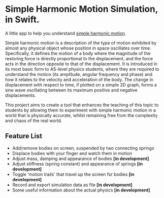 # Simple Harmonic Motion Simulation, in Swift.
A little app to help you understand [simple harmonic motion](https://en.wikipedia.org/wiki/Simple_harmonic_motion).

Simple harmonic motion is a description of the type of motion exhibited by almost any physical object whose position in space oscillates over time. Specifically, it defines the motion of a body where the magnitude of the restoring force is directly proportional to the displacement, and the force acts in the direction opposite to that of the displacement. It is introduced in its most basic form to AS-level physics students, where they are required to understand the motion (its amplitude, angular frequency and phase) and how it relates to the velocity and acceleration of the body. The change in displacement with respect to time, if plotted on a simple 2D graph, forms a sine wave oscillating between its maximum positive and negative displacements.

This project aims to create a tool that enhances the teaching of this topic to students by allowing them to experiment with simple harmonic motion in a world that is physically accurate, whilst remaining free from the complexity and chaos of the real world.

## Feature List
- Add/remove bodies on screen, suspended by two connecting springs 
- Displace bodies with your finger and watch them in motion
- Adjust mass, damping and appearance of bodies **[in development]**
- Adjust stiffness (spring constant) and appearance of springs **[in development]**
- Toggle 'motion trails' that travel up the screen for bodies **[in development]**
- Record and export simulation data as file **[in development]**
- Some useful information about the actual physics **[in development]**
